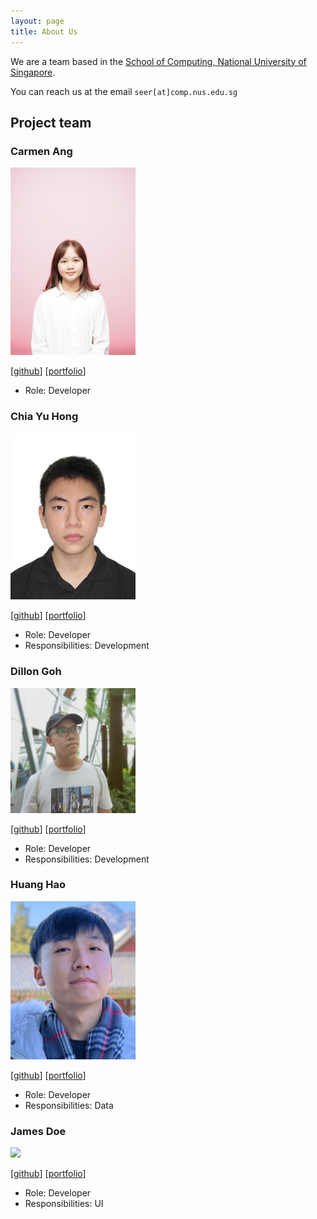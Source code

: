 ```yaml
---
layout: page
title: About Us
---
```


We are a team based in the [School of Computing, National University of Singapore](http://www.comp.nus.edu.sg).

You can reach us at the email `seer[at]comp.nus.edu.sg`

## Project team

### Carmen Ang

<img src="images/carmen-ang.jpg" width="200px">

[[github](https://github.com/cmang12)]
[[portfolio](team/carmen-ang.md)]

* Role: Developer

### Chia Yu Hong

<img src="images/chia-yh.png" width="200px">

[[github](https://github.com/chia-yh)]
[[portfolio](team/chia-yh.md)]

* Role: Developer
* Responsibilities: Development

### Dillon Goh

<img src="images/dillongoh.png" width="200px">

[[github](http://github.com/dillongoh)] [[portfolio](team/dillongoh.md)]

* Role: Developer
* Responsibilities: Development

### Huang Hao

<img src="images/huanghao1998.png" width="200px">

[[github](http://github.com/huanghao1998)]
[[portfolio](team/huanghao1998.md)]

* Role: Developer
* Responsibilities: Data

### James Doe

<img src="images/johndoe.png" width="200px">

[[github](http://github.com/johndoe)]
[[portfolio](team/johndoe.md)]

* Role: Developer
* Responsibilities: UI
